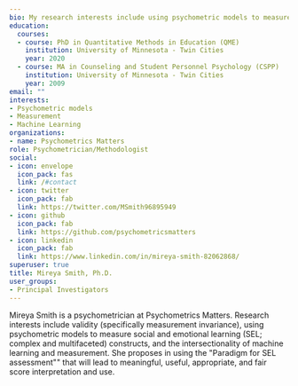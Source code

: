 ```yaml
---
bio: My research interests include using psychometric models to measure complex and multifaceted constructs as well as the intersectionality of machine learning and psychometric models.
education:
  courses:
  - course: PhD in Quantitative Methods in Education (QME) 
    institution: University of Minnesota - Twin Cities
    year: 2020
  - course: MA in Counseling and Student Personnel Psychology (CSPP)
    institution: University of Minnesota - Twin Cities
    year: 2009
email: ""
interests:
- Psychometric models
- Measurement
- Machine Learning
organizations:
- name: Psychometrics Matters
role: Psychometrician/Methodologist
social:
- icon: envelope
  icon_pack: fas
  link: /#contact
- icon: twitter
  icon_pack: fab
  link: https://twitter.com/MSmith96895949
- icon: github
  icon_pack: fab
  link: https://github.com/psychometricsmatters
- icon: linkedin
  icon_pack: fab
  link: https://www.linkedin.com/in/mireya-smith-82062868/
superuser: true
title: Mireya Smith, Ph.D.
user_groups:
- Principal Investigators
---
```


Mireya Smith is a psychometrician at Psychometrics Matters. Research interests include validity (specifically measurement invariance), using psychometric models to measure social and emotional learning (SEL; complex and multifaceted) constructs, and the intersectionality of machine learning and measurement. She proposes in using the "Paradigm for SEL assessment"" that will lead to meaningful, useful, appropriate, and fair score interpretation and use.
